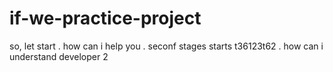 # if-we-practice-project
so, let start
.
how can i help you
.
seconf stages starts t36123t62
.
how can i understand
developer 2
